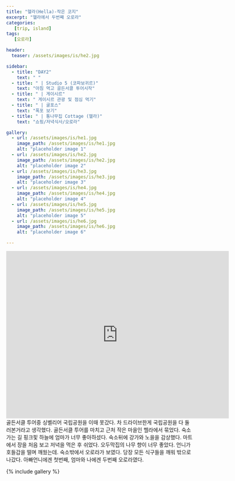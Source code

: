 ```yaml
---
title: "헬라(Hella)-작은 코지"
excerpt: "헬라에서 두번째 오로라"
categories:
   [trip, island]
tags:
   [오로라]

header:
  teaser: /assets/images/is/he2.jpg

sidebar:
  - title: "DAY2"
    text: " "
  - title: " | Studio 5 (코파보귀르)"
    text: "아침 먹고 골든서클 투어시작"
  - title: " | 게이시르"
    text: " 게이시르 관광 및 점심 먹기"
  - title: " | 굴포스"
    text: "폭포 보기"
  - title: " | 통나무집 Cottage (헬라)"
    text: "쇼핑/저녁식사/오로라" 

gallery:
  - url: /assets/images/is/he1.jpg
    image_path: /assets/images/is/he1.jpg
    alt: "placeholder image 1"
  - url: /assets/images/is/he2.jpg
    image_path: /assets/images/is/he2.jpg
    alt: "placeholder image 2"
  - url: /assets/images/is/he3.jpg
    image_path: /assets/images/is/he3.jpg
    alt: "placeholder image 3"
  - url: /assets/images/is/he4.jpg
    image_path: /assets/images/is/he4.jpg
    alt: "placeholder image 4"
  - url: /assets/images/is/he5.jpg
    image_path: /assets/images/is/he5.jpg
    alt: "placeholder image 5"
  - url: /assets/images/is/he6.jpg
    image_path: /assets/images/is/he6.jpg
    alt: "placeholder image 6"

---
```

<iframe src="https://www.google.com/maps/embed?pb=!1m28!1m12!1m3!1d8129.98198854733!2d-20.39318116638247!3d63.83486598316397!2m3!1f0!2f0!3f0!3m2!1i1024!2i768!4f13.1!4m13!3e0!4m5!1s0x48d6a574b2fc6401%3A0x80847fefde7e1962!2z6rW07Y-s7IqkIOyVhOydtOyKrOuegOuTnCBHdWxsZm9zc2ksIEd1bGxmb3NzIFBhcmtpbmc!3m2!1d64.3270716!2d-20.1199478!4m5!1s0x48d6eff93145b7d3%3A0x322ae2f3000ddd20!2zSGVsbGEsIOyVhOydtOyKrOuegOuTnA!3m2!1d63.835493199999995!2d-20.3918915!5e0!3m2!1sko!2skr!4v1556871769759!5m2!1sko!2skr" width="600" height="450" frameborder="0" style="border:0" allowfullscreen></iframe>
골든서클 투어중 싱벨리어 국립공원을 이때 못갔다.  
차 드라이브한게 국립공원을 다 둘러본거라고 생각했다.  
골든서클 투어를 마치고 근처 작은 마을인 헬라에서 묶었다.  
숙소 가는 길 핑크핓 하늘에 엄마가 너무 좋아하셨다.  
숙소뒤에 강가와 노을을 감상했다.  
마트에서 장을 처음 보고 저녁을 먹은 후 쉬었다.  
오두막집의 나무 향이 너무 좋았다.  
언니가 호들갑을 떨며 깨웠는데.  
숙소밖에서 오로라가 보였다.  
당장 모든 식구들을 깨워 밖으로 나갔다.  
아빠언니에겐 첫번째, 엄마와 나에겐 두번째 오로라였다.


{% include gallery  %}
